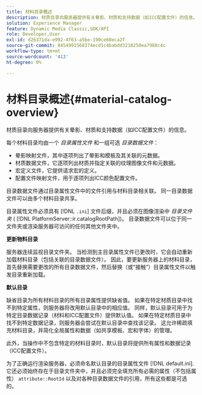 ```yaml
---
title: 材料目录概述
description: 材质目录向服务器提供有关晕影、材质和支持数据（如ICC配置文件）的信息。
solution: Experience Manager
feature: Dynamic Media Classic,SDK/API
role: Developer,User
exl-id: d26371da-e992-4f63-a5be-190ce60eca2f
source-git-commit: 8454991568374ecd1c4babdd3210250ea7988c4c
workflow-type: tm+mt
source-wordcount: '413'
ht-degree: 0%

---
```


# 材料目录概述{#material-catalog-overview}

材质目录向服务器提供有关晕影、材质和支持数据（如ICC配置文件）的信息。

每个材料目录均由一个 *目录属性文件* 和一组可选 *目录数据文件*：

* 晕影映射文件，其中逐项列出了晕影和模板及其关联的元数据。
* 材质数据文件，它逐项列出材质并指定关联的纹理图像文件和元数据。
* 宏定义文件，它提供请求宏的定义。
* 配置文件映射文件，用于逐项列出ICC颜色配置文件。

目录数据文件通过目录属性文件中的文件引用与材料目录相关联。 同一目录数据文件可以由多个材料目录共享。

目录属性文件必须具有 [!DNL `.ini`] 文件后缀，并且必须在图像渲染中 *目录文件夹* ( [!DNL PlatformServer::ir.catalogRootPath])。 目录数据文件可以位于同一文件夹或渲染服务器可访问的任何其他文件夹中。

**更新物料目录**

服务器连续监视目录文件夹。 当检测到主目录属性文件已更改时，它会自动重新加载材料目录（包括关联的目录数据文件）。 因此，要更新服务器上的材料目录，首先替换需要更改的所有目录数据文件，然后替换（或“接触”）目录属性文件以触发目录重新加载。

**默认目录**

缺省目录为所有材料目录的所有目录属性提供缺省值。 如果在特定材质目录中找不到特定属性，则服务器将改用默认目录中的相应值。 同样，默认目录可用于为特定目录数据记录（材料和ICC配置文件）提供默认值。 如果在特定材质目录中找不到特定数据记录，则服务器会尝试在默认目录中查找该记录。 这允许稀疏填充材料目录，并简化全局属性和数据（如共享模板、宏和字体）的管理。

此外，当操作中不包含特定的材料目录时，默认目录将提供所有属性和数据记录（ICC配置文件）。

为了正确运行渲染服务器，必须命名默认目录的目录属性文件 [!DNL default.ini]. 它还必须始终存在于目录文件夹中，并且必须完全填充所有必需的属性（不包括属性） `attribute::RootId` 以及对各种目录数据文件的引用，所有这些都是可选的。

<!-- **See also**

`PlatformServer::ir.catalogRootPath` -->
